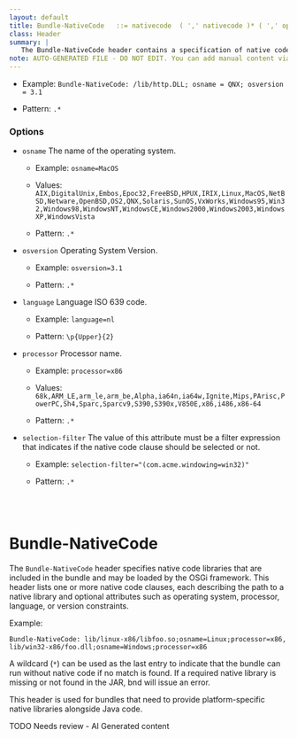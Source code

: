 ```yaml
---
layout: default
title: Bundle-NativeCode   ::= nativecode  ( ',' nativecode )* ( ',' optional ) ?
class: Header
summary: |
   The Bundle-NativeCode header contains a specification of native code libraries contained in this bundle.
note: AUTO-GENERATED FILE - DO NOT EDIT. You can add manual content via same filename in ext folder. 
---
```


- Example: `Bundle-NativeCode: /lib/http.DLL; osname = QNX; osversion = 3.1`

- Pattern: `.*`

### Options 

- `osname` The name of the operating system.
  - Example: `osname=MacOS`

  - Values: `AIX,DigitalUnix,Embos,Epoc32,FreeBSD,HPUX,IRIX,Linux,MacOS,NetBSD,Netware,OpenBSD,OS2,QNX,Solaris,SunOS,VxWorks,Windows95,Win32,Windows98,WindowsNT,WindowsCE,Windows2000,Windows2003,WindowsXP,WindowsVista`

  - Pattern: `.*`


- `osversion` Operating System Version.
  - Example: `osversion=3.1`

  - Pattern: `.*`


- `language` Language ISO 639 code.
  - Example: `language=nl`

  - Pattern: `\p{Upper}{2}`


- `processor` Processor name.
  - Example: `processor=x86`

  - Values: `68k,ARM_LE,arm_le,arm_be,Alpha,ia64n,ia64w,Ignite,Mips,PArisc,PowerPC,Sh4,Sparc,Sparcv9,S390,S390x,V850E,x86,i486,x86-64`

  - Pattern: `.*`


- `selection-filter` The value of this attribute must be a filter expression that indicates if the native code clause should be selected or not.
  - Example: `selection-filter="(com.acme.windowing=win32)"`

  - Pattern: `.*`

<!-- Manual content from: ext/bundle_nativecode.md --><br /><br />

# Bundle-NativeCode

The `Bundle-NativeCode` header specifies native code libraries that are included in the bundle and may be loaded by the OSGi framework. This header lists one or more native code clauses, each describing the path to a native library and optional attributes such as operating system, processor, language, or version constraints.

Example:

```
Bundle-NativeCode: lib/linux-x86/libfoo.so;osname=Linux;processor=x86, lib/win32-x86/foo.dll;osname=Windows;processor=x86
```

A wildcard (`*`) can be used as the last entry to indicate that the bundle can run without native code if no match is found. If a required native library is missing or not found in the JAR, bnd will issue an error.

This header is used for bundles that need to provide platform-specific native libraries alongside Java code.


TODO Needs review - AI Generated content
